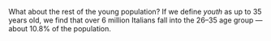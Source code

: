 What about the rest of the young population? If we define _youth_ as up to 35 years old, we find that over 6 million Italians fall into the 26–35 age group — about 10.8% of the population.